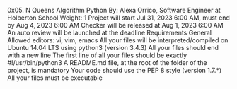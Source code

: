 0x05. N Queens
Algorithm
Python
 By: Alexa Orrico, Software Engineer at Holberton School
 Weight: 1
 Project will start Jul 31, 2023 6:00 AM, must end by Aug 4, 2023 6:00 AM
 Checker will be released at Aug 1, 2023 6:00 AM
 An auto review will be launched at the deadline
Requirements
General
Allowed editors: vi, vim, emacs
All your files will be interpreted/compiled on Ubuntu 14.04 LTS using python3 (version 3.4.3)
All your files should end with a new line
The first line of all your files should be exactly #!/usr/bin/python3
A README.md file, at the root of the folder of the project, is mandatory
Your code should use the PEP 8 style (version 1.7.*)
All your files must be executable
